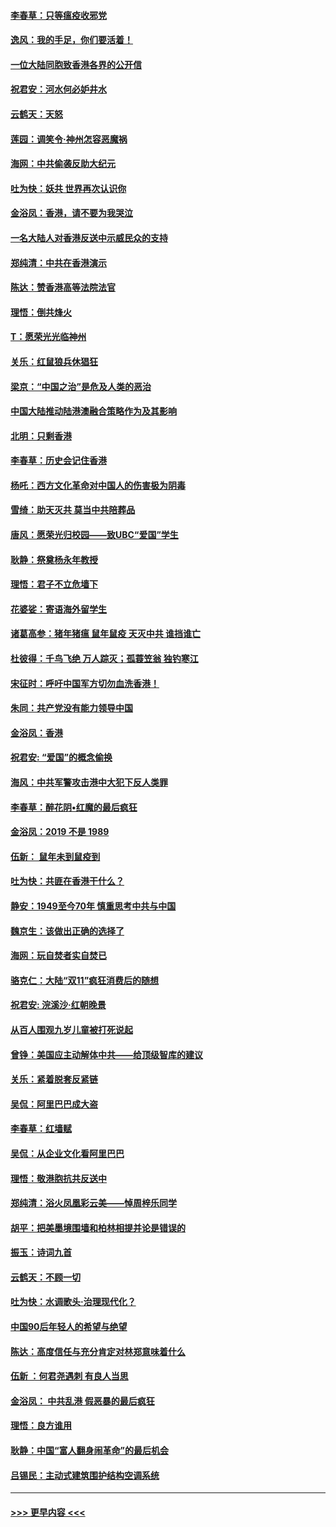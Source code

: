#### [李春草：只等瘟疫收邪党](../pages/nsc993/n11677308.md?t=11242301) 
#### [逸风：我的手足，你们要活着！](../pages/nsc993/n11676352.md?t=11242301) 
#### [一位大陆同胞致香港各界的公开信](../pages/nsc993/n11675761.md?t=11242301) 
#### [祝君安：河水何必妒井水](../pages/nsc993/n11675746.md?t=11242301) 
#### [云鹤天：天怒](../pages/nsc993/n11675718.md?t=11242301) 
#### [莲园：调笑令‧神州怎容恶魔祸](../pages/nsc993/n11675648.md?t=11242301) 
#### [海网：中共偷袭反助大纪元](../pages/nsc993/n11673515.md?t=11242301) 
#### [吐为快：妖共 世界再次认识你](../pages/nsc993/n11673506.md?t=11242301) 
#### [金浴凤：香港，请不要为我哭泣](../pages/nsc993/n11673248.md?t=11242301) 
#### [一名大陆人对香港反送中示威民众的支持](../pages/nsc993/n11672615.md?t=11242301) 
#### [郑纯清：中共在香港演示](../pages/nsc993/n11670539.md?t=11242301) 
#### [陈达：赞香港高等法院法官](../pages/nsc993/n11669542.md?t=11242301) 
#### [理悟：倒共烽火](../pages/nsc993/n11668844.md?t=11242301) 
#### [T：愿荣光光临神州](../pages/nsc993/n11668421.md?t=11242301) 
#### [关乐：红鼠狼兵休猖狂](../pages/nsc993/n11668378.md?t=11242301) 
#### [梁京：“中国之治”是危及人类的恶治](../pages/nsc993/n11668328.md?t=11242301) 
#### [中国大陆推动陆港澳融合策略作为及其影响](../pages/nsc993/n11668157.md?t=11242301) 
#### [北明：只剩香港](../pages/nsc993/n11668002.md?t=11242301) 
#### [李春草：历史会记住香港](../pages/nsc993/n11667927.md?t=11242301) 
#### [杨吒：西方文化革命对中国人的伤害极为阴毒](../pages/nsc993/n11664521.md?t=11242301) 
#### [雪绮：助天灭共 莫当中共陪葬品](../pages/nsc993/n11662650.md?t=11242301) 
#### [唐风：愿荣光归校园——致UBC“爱国”学生](../pages/nsc993/n11662194.md?t=11242301) 
#### [耿静：祭奠杨永年教授](../pages/nsc993/n11662514.md?t=11242301) 
#### [理悟：君子不立危墙下](../pages/nsc993/n11662172.md?t=11242301) 
#### [花婆娑：寄语海外留学生](../pages/nsc993/n11662121.md?t=11242301) 
#### [诸葛高参：猪年猪瘟 鼠年鼠疫 天灭中共 谁挡谁亡](../pages/nsc993/n11661980.md?t=11242301) 
#### [杜彼得：千鸟飞绝 万人踪灭；孤蓑笠翁 独钓寒江](../pages/nsc993/n11661170.md?t=11242301) 
#### [宋征时：呼吁中国军方切勿血洗香港！](../pages/nsc993/n11415318.md?t=11242301) 
#### [朱同：共产党没有能力领导中国](../pages/nsc993/n11660421.md?t=11242301) 
#### [金浴凤：香港](../pages/nsc993/n11660419.md?t=11242301) 
#### [祝君安: “爱国”的概念偷换](../pages/nsc993/n11659706.md?t=11242301) 
#### [海风：中共军警攻击港中大犯下反人类罪](../pages/nsc993/n11659632.md?t=11242301) 
#### [李春草：醉花阴•红魔的最后疯狂](../pages/nsc993/n11659287.md?t=11242301) 
#### [金浴凤：2019 不是 1989](../pages/nsc993/n11657663.md?t=11242301) 
#### [伍新： 鼠年未到鼠疫到](../pages/nsc993/n11655098.md?t=11242301) 
#### [吐为快：共匪在香港干什么？](../pages/nsc993/n11654891.md?t=11242301) 
#### [静安：1949至今70年 慎重思考中共与中国](../pages/nsc993/n11651244.md?t=11242301) 
#### [魏京生：该做出正确的选择了](../pages/nsc993/n11653084.md?t=11242301) 
#### [海网：玩自焚者实自焚已](../pages/nsc993/n11652423.md?t=11242301) 
#### [骆克仁：大陆“双11”疯狂消费后的随想](../pages/nsc993/n11652305.md?t=11242301) 
#### [祝君安: 浣溪沙·红朝晚景](../pages/nsc993/n11652258.md?t=11242301) 
#### [从百人围观九岁儿童被打死说起](../pages/nsc993/n11651030.md?t=11242301) 
#### [曾铮：美国应主动解体中共——给顶级智库的建议](../pages/nsc993/n11649888.md?t=11242301) 
#### [关乐：紧着脱套反紧链](../pages/nsc993/n11649069.md?t=11242301) 
#### [吴侃：阿里巴巴成大盗](../pages/nsc993/n11645523.md?t=11242301) 
#### [李春草：红墙赋](../pages/nsc993/n11646389.md?t=11242301) 
#### [吴侃：从企业文化看阿里巴巴](../pages/nsc993/n11645476.md?t=11242301) 
#### [理悟：敬港胞抗共反送中](../pages/nsc993/n11645466.md?t=11242301) 
#### [郑纯清：浴火凤凰彩云美——悼周梓乐同学](../pages/nsc993/n11645155.md?t=11242301) 
#### [胡平：把美墨境围墙和柏林相提并论是错误的](../pages/nsc993/n11645134.md?t=11242301) 
#### [振玉：诗词九首](../pages/nsc993/n11644081.md?t=11242301) 
#### [云鹤天：不顾一切](../pages/nsc993/n11643508.md?t=11242301) 
#### [吐为快：水调歌头·治理现代化？](../pages/nsc993/n11643485.md?t=11242301) 
#### [中国90后年轻人的希望与绝望](../pages/nsc993/n11642317.md?t=11242301) 
#### [陈达：高度信任与充分肯定对林郑意味着什么](../pages/nsc993/n11641441.md?t=11242301) 
#### [伍新 ：何君尧遇刺 有良人当思](../pages/nsc993/n11641503.md?t=11242301) 
#### [金浴凤： 中共乱港  假恶暴的最后疯狂](../pages/nsc993/n11641495.md?t=11242301) 
#### [理悟：良方谁用](../pages/nsc993/n11641463.md?t=11242301) 
#### [耿静：中国“富人翻身闹革命”的最后机会](../pages/nsc993/n11640655.md?t=11242301) 
#### [吕锡民：主动式建筑围护结构空调系统](../pages/nsc993/n11640168.md?t=11242301) 

----
#### [ >>> 更早内容 <<< ](../indexes/nsc993-earlier.md)
